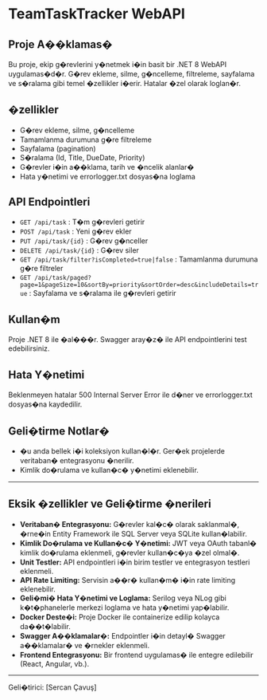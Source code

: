 # TeamTaskTracker WebAPI

## Proje A��klamas�
Bu proje, ekip g�revlerini y�netmek i�in basit bir .NET 8 WebAPI uygulamas�d�r. G�rev ekleme, silme, g�ncelleme, filtreleme, sayfalama ve s�ralama gibi temel �zellikler i�erir. Hatalar �zel olarak loglan�r.

## �zellikler
- G�rev ekleme, silme, g�ncelleme
- Tamamlanma durumuna g�re filtreleme
- Sayfalama (pagination)
- S�ralama (Id, Title, DueDate, Priority)
- G�revler i�in a��klama, tarih ve �ncelik alanlar�
- Hata y�netimi ve errorlogger.txt dosyas�na loglama

## API Endpointleri
- `GET /api/task` : T�m g�revleri getirir
- `POST /api/task` : Yeni g�rev ekler
- `PUT /api/task/{id}` : G�rev g�nceller
- `DELETE /api/task/{id}` : G�rev siler
- `GET /api/task/filter?isCompleted=true|false` : Tamamlanma durumuna g�re filtreler
- `GET /api/task/paged?page=1&pageSize=10&sortBy=priority&sortOrder=desc&includeDetails=true` : Sayfalama ve s�ralama ile g�revleri getirir

## Kullan�m
Proje .NET 8 ile �al���r. Swagger aray�z� ile API endpointlerini test edebilirsiniz.

## Hata Y�netimi
Beklenmeyen hatalar 500 Internal Server Error ile d�ner ve errorlogger.txt dosyas�na kaydedilir.

## Geli�tirme Notlar�
- �u anda bellek i�i koleksiyon kullan�l�r. Ger�ek projelerde veritaban� entegrasyonu �nerilir.
- Kimlik do�rulama ve kullan�c� y�netimi eklenebilir.

---

## Eksik �zellikler ve Geli�tirme �nerileri
- **Veritaban� Entegrasyonu:** G�revler kal�c� olarak saklanmal�, �rne�in Entity Framework ile SQL Server veya SQLite kullan�labilir.
- **Kimlik Do�rulama ve Kullan�c� Y�netimi:** JWT veya OAuth tabanl� kimlik do�rulama eklenmeli, g�revler kullan�c�ya �zel olmal�.
- **Unit Testler:** API endpointleri i�in birim testler ve entegrasyon testleri eklenmeli.
- **API Rate Limiting:** Servisin a��r� kullan�m� i�in rate limiting eklenebilir.
- **Geli�mi� Hata Y�netimi ve Loglama:** Serilog veya NLog gibi k�t�phanelerle merkezi loglama ve hata y�netimi yap�labilir.
- **Docker Deste�i:** Proje Docker ile containerize edilip kolayca da��t�labilir.
- **Swagger A��klamalar�:** Endpointler i�in detayl� Swagger a��klamalar� ve �rnekler eklenmeli.
- **Frontend Entegrasyonu:** Bir frontend uygulamas� ile entegre edilebilir (React, Angular, vb.).

---
Geli�tirici: [Sercan Çavuş]
